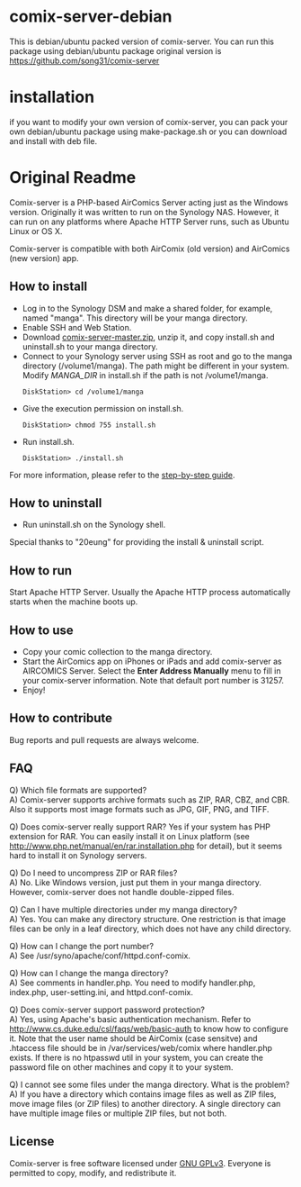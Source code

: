 comix-server-debian
============

This is debian/ubuntu packed version of comix-server.
You can run this package using debian/ubuntu package
original version is https://github.com/song31/comix-server


installation
============
if you want to modify your own version of comix-server, you can pack your own debian/ubuntu package using make-package.sh
or you can download and install with deb file.

Original Readme
============

Comix-server is a PHP-based AirComics Server acting just as the Windows
version. Originally it was written to run on the Synology NAS. However,
it can run on any platforms where Apache HTTP Server runs, such as
Ubuntu Linux or OS X.

Comix-server is compatible with both AirComix (old version) and AirComics 
(new version) app.


## How to install

- Log in to the Synology DSM and make a shared folder, for example,
  named "manga". This directory will be your manga directory.
- Enable SSH and Web Station.
- Download [comix-server-master.zip](https://github.com/song31/comix-server/archive/master.zip),
  unzip it, and copy install.sh and uninstall.sh to your manga directory.
- Connect to your Synology server using SSH as root and go to the manga 
  directory (/volume1/manga). The path might be different in your
  system. Modify *MANGA_DIR* in install.sh if the path is not /volume1/manga.   
  ```
  DiskStation> cd /volume1/manga
  ```
- Give the execution permission on install.sh.   
  ```
  DiskStation> chmod 755 install.sh
  ```
- Run install.sh.   
  ```
  DiskStation> ./install.sh
  ```
  
For more information, please refer to the [step-by-step guide](https://github.com/song31/comix-server/wiki/Step-by-Step-Configuration-Guide).  


## How to uninstall

- Run uninstall.sh on the Synology shell.

Special thanks to "20eung" for providing the install & uninstall script.


## How to run

Start Apache HTTP Server. Usually the Apache HTTP process automatically starts when the machine boots up.


## How to use

- Copy your comic collection to the manga directory.
- Start the AirComics app on iPhones or iPads and add comix-server as AIRCOMICS Server.
  Select the **Enter Address Manually** menu to fill in your comix-server information.
  Note that default port number is 31257.
- Enjoy!


## How to contribute

Bug reports and pull requests are always welcome.


## FAQ

Q) Which file formats are supported?  
A) Comix-server supports archive formats such as ZIP, RAR, CBZ, and CBR.
   Also it supports most image formats such as JPG, GIF, PNG, and TIFF.

Q) Does comix-server really support RAR?
   Yes if your system has PHP extension for RAR. You can easily install 
   it on Linux platform (see <http://www.php.net/manual/en/rar.installation.php> 
   for detail), but it seems hard to install it on Synology servers.

Q) Do I need to uncompress ZIP or RAR files?  
A) No. Like Windows version, just put them in your manga directory.
   However, comix-server does not handle double-zipped files.

Q) Can I have multiple directories under my manga directory?  
A) Yes. You can make any directory structure. 
   One restriction is that image files can be only in a leaf directory, 
   which does not have any child directory.

Q) How can I change the port number?  
A) See /usr/syno/apache/conf/httpd.conf-comix.

Q) How can I change the manga directory?  
A) See comments in handler.php. You need to modify handler.php, index.php, 
   user-setting.ini, and httpd.conf-comix.

Q) Does comix-server support password protection?  
A) Yes, using Apache's basic authentication mechanism. Refer to 
   <http://www.cs.duke.edu/csl/faqs/web/basic-auth> to know how to
   configure it. Note that the user name should be AirComix (case
   sensitve) and .htaccess file should be in /var/services/web/comix where
   handler.php exists. If there is no htpasswd util in your system, 
   you can create the password file on other machines and copy it to
   your system.
   
Q) I cannot see some files under the manga directory. What is the problem?   
A) If you have a directory which contains image files as well as ZIP files, 
   move image files (or ZIP files) to another directory. 
   A single directory can have multiple image files or multiple ZIP files, 
   but not both.  


## License

Comix-server is free software licensed under [GNU GPLv3](http://www.gnu.org/licenses/gpl.txt). 
Everyone is permitted to copy, modify, and redistribute it.
